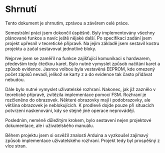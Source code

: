 # Shrnutí

Tento dokument je shrnutím, zprávou a závěrem celé práce.

Semestrální práci jsem dokončil úspěšně. Byly implementovány všechny plánované  funkce a navíc ještě nějaké další. Po specifikaci zadání jsem projekt upřesnil v teoretické přípravě. Na jejím základě jsem sestavil kostru projektu a začal sestavovat jednotlivé bloky. 

Nejprve jsem se zaměřil na funkce zajišťující komunikaci s hardwarem, především tedy čtečkou karet. Bylo nutné vymyslet způsob načítání karet a způsob evidence. Jasnou volbou byla vestavěná EEPROM, kde omezený počet zápisů nevadí, jelikož se karty z a do evidence tak často přidávat nebudou.

Dále bylo nutné vymyslet uživatelské rozhraní. Nakonec, jak již zaznělo v teoretické přípravě, zvítězila implementace pomocí FSM. Rozhraní je rozčleněno do obrazovek. Některé obrazovky mají i podobrazovky, ale většina obrazovek je neblokujících. K prodlevě dojde pouze při situacích potvrzení naskenování, kdy se stejně jiné operace neprovádějí.

Posledním, neméně důležitým krokem, bylo sestavení nejen projektové dokumentace, ale i uživatelského manuálu.

Během projektu jsem si osvěžil znalosti Arduina a vyzkoušel zajímavý způsob implementace uživatelského rozhraní. Projekt tedy byl prospěšný z více stran.
